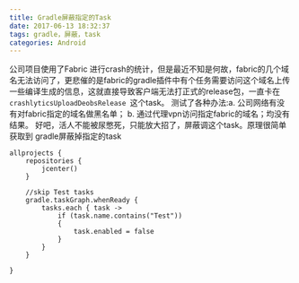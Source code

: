 ```yaml
---
title: Gradle屏蔽指定的Task
date: 2017-06-13 18:32:37
tags: gradle，屏蔽，task
categories: Android
---
```

公司项目使用了Fabric 进行crash的统计，但是最近不知是何故，fabric的几个域名无法访问了，更悲催的是fabric的gradle插件中有个任务需要访问这个域名上传一些编译生成的信息，这就直接导致客户端无法打正式的release包，一直卡在`crashlyticsUploadDeobsRelease `这个task。
测试了各种办法:a. 公司网络有没有对fabric指定的域名做黑名单； b. 通过代理vpn访问指定fabric的域名；均没有结果。
好吧，活人不能被尿憋死，只能放大招了，屏蔽调这个task。原理很简单获取到
gradle屏蔽掉指定的task
```
allprojects {
    repositories {
        jcenter()
    }

    //skip Test tasks
    gradle.taskGraph.whenReady {
        tasks.each { task ->
            if (task.name.contains("Test"))
            {
                task.enabled = false
            }
        }
    }

}
```